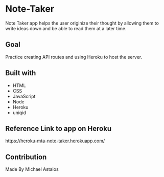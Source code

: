 # Note-Taker
 Note Taker app helps the user originize their thought by allowing them to write ideas down and be able to read them at a later time. 

## Goal
 Practice creating API routes and using Heroku to host the server.

## Built with
* HTML
* CSS
* JavaScript
* Node
* Heroku
* uniqid

## Reference Link to app on Heroku
 https://heroku-mta-note-taker.herokuapp.com/

## Contribution
 Made By Michael Astalos 
